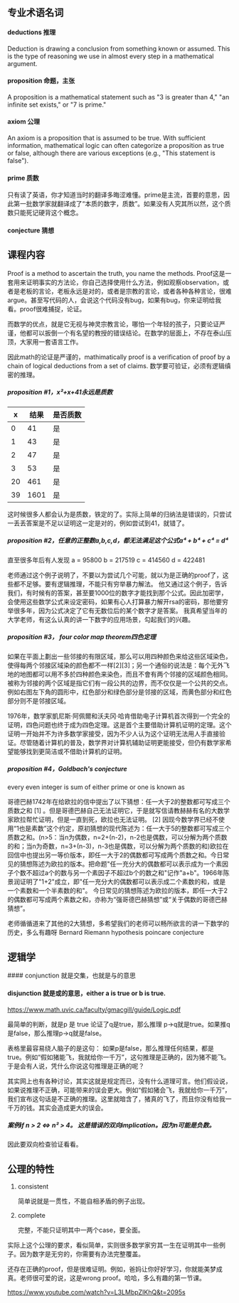 ## 专业术语名词

#### deductions  推理

Deduction is drawing a conclusion from something known or assumed. This is the type of reasoning we use in almost every step in a mathematical argument. 

#### proposition 命题，主张

A proposition is a mathematical statement such as "3 is greater than 4," "an infinite set exists," or "7 is prime."

#### axiom 公理
An axiom is a proposition that is assumed to be true. With sufficient information, mathematical logic can often categorize a proposition as true or false, although there are various exceptions (e.g., "This statement is false").

#### prime 质数
只有读了英语，你才知道当时的翻译多晦涩难懂。prime是主流，首要的意思，因此第一批数学家就翻译成了“本质的数字，质数”。如果没有人究其所以然，这个质数只能死记硬背这个概念。

#### conjecture 猜想

## 课程内容

Proof is a method to ascertain the truth, you name the methods.
Proof这是一套用来证明事实的方法论，你自己选择使用什么方法，例如观察observation，或者是老板的言论，老板永远是对的，或者是宗教的言论，或者各种各种言论，很难argue。甚至写代码的人，会说这个代码没有bug，如果有bug，你来证明给我看。proof很难捕捉，论证。

而数学的优点，就是它无视与神灵宗教言论，哪怕一个年轻的孩子，只要论证严谨，他都可以扳倒一个有名望的教授的错误结论。在数学的层面上，不存在泰山压顶，大家用一套语言工作。

因此math的论证是严谨的，mathimatically proof is a verification of proof by a chain of logical deductions from a set of claims. 数学要可验证，必须有逻辑缜密的推理。

##### proposition #1，x²+x+41永远是质数

|  x   | 结果  | 是否质数
|  ----  | ----  | ----  |
| 0 | 41 | 是
| 1 | 43 | 是
| 2 | 47 | 是
| 3 | 53 | 是
| 20 | 461 | 是
| 39 | 1601 | 是

这时候很多人都会认为是质数，铁定的了。实际上简单的归纳法是错误的，只尝试一丢丢答案是不足以证明这一定是对的，例如尝试到41，就错了。

##### proposition #2，任意的正整数a,b,c,d，都无法满足这个公式a⁴ + b⁴ + c⁴ = d⁴ 

直至很多年后有人发现
a = 95800
b = 217519
c = 414560
d = 422481

老师通过这个例子说明了，不要以为尝试几个可能，就以为是正确的proof了，这些都不足够。要有逻辑推理，不能只有穷举暴力解法。
他又通过这个例子，告诉我们，有时候有的答案，甚至要1000位的数字才能找到那个公式。因此加密学，会使用这些数学公式来设定密码，如果有心人打算暴力解开rsa的密码，那他要穷举很多年，因为公式决定了它有无数位后的某个数字才是答案。
我真希望当年的大学老师，有这么认真的讲一下数字的应用场景，勾起我们的兴趣。

##### proposition #3， four color map theorem四色定理

如果在平面上劃出一些邻接的有限区域，那么可以用四种颜色来给这些区域染色，使得每两个邻接区域染的颜色都不一样[2][3]；另一个通俗的说法是：每个无外飞地的地图都可以用不多於四种颜色来染色，而且不會有两个邻接的区域颜色相同。被称为邻接的两个区域是指它们有一段公共的边界，而不仅仅是一个公共的交点。例如右图左下角的圆形中，红色部分和绿色部分是邻接的区域，而黄色部分和红色部分则不是邻接区域。

1976年，数学家凱尼斯·阿佩爾和沃夫冈·哈肯借助电子计算机首次得到一个完全的证明，四色问题也终于成为四色定理。这是首个主要借助计算机证明的定理。这个证明一开始并不为许多数学家接受，因为不少人认为这个证明无法用人手直接验证。尽管随着计算机的普及，数学界对计算机辅助证明更能接受，但仍有数学家希望能够找到更简洁或不借助计算机的证明。

##### proposition #4，Goldbach's conjecture 

every even integer is sum of either prime or one is known as

哥德巴赫1742年在给欧拉的信中提出了以下猜想：任一大于2的整数都可写成三个质数之和 [1]  。但是哥德巴赫自己无法证明它，于是就写信请教赫赫有名的大数学家欧拉帮忙证明，但是一直到死，欧拉也无法证明。 [2]  因现今数学界已经不使用“1也是素数”这个约定，原初猜想的现代陈述为：任一大于5的整数都可写成三个质数之和。(n>5：当n为偶数，n=2+(n-2)，n-2也是偶数，可以分解为两个质数的和；当n为奇数，n=3+(n-3)，n-3也是偶数，可以分解为两个质数的和)欧拉在回信中也提出另一等价版本，即任一大于2的偶数都可写成两个质数之和。今日常见的猜想陈述为欧拉的版本。把命题"任一充分大的偶数都可以表示成为一个素因子个数不超过a个的数与另一个素因子不超过b个的数之和"记作"a+b"。1966年陈景润证明了"1+2"成立，即"任一充分大的偶数都可以表示成二个素数的和，或是一个素数和一个半素数的和"。
今日常见的猜想陈述为欧拉的版本，即任一大于2的偶数都可写成两个素数之和，亦称为“强哥德巴赫猜想”或“关于偶数的哥德巴赫猜想”。

老师循循道来了其他的2大猜想，多希望我们的老师可以畅所欲言的讲一下数学的历史，多么有趣呀
Bernard Riemann hypothesis
poincare conjecture 

## 逻辑学

#### conjunction 就是交集，也就是与的意思
#### disjunction 就是或的意思，either a is true or b is true.
https://www.math.uvic.ca/faculty/gmacgill/guide/Logic.pdf

最简单的判断，就是p 是 true 论证了q是true，那么推理 p->q就是true。如果推q是false，那么推理p->q就是false。

表格里最容易绕人脑子的是这句：
如果p是false，那么推理任何结果，都是true。例如“假如猪能飞，我就给你一千万”，这句推理是正确的，因为猪不能飞。于是会有人说，凭什么你说这句推理是正确的呢？

其实网上也有各种讨论，其实这就是规定而已，没有什么道理可言。他们假设说，如果说推理不正确，可能带来的误会更大。例如“假如猪会飞，我就给你一千万”，我们宣布这句话是不正确的推理。这里就暗含了，猪真的飞了，而且你没有给我一千万的钱。其实会造成更大的误会。

##### 案例if n > 2  <=> n² > 4。 这是错误的双向implication。因为n可能是负数。

因此要双向检查验证看看。

## 公理的特性

1. consistent

   简单说就是一贯性，不能自相矛盾的例子出现。

2. complete

   完整，不能只证明其中一两个case，要全面。

实际上这个公理的要求，看似简单，实则很多数学家穷其一生在证明其中一些例子。因为数字是无穷的，你需要有办法完整覆盖。

还存在正确的proof，但是很难证明。例如，爸妈让你好好学习，你就能美梦成真。老师很可爱的说，这是wrong proof。哈哈，多么有趣的第一节课。



https://www.youtube.com/watch?v=L3LMbpZIKhQ&t=2095s


































